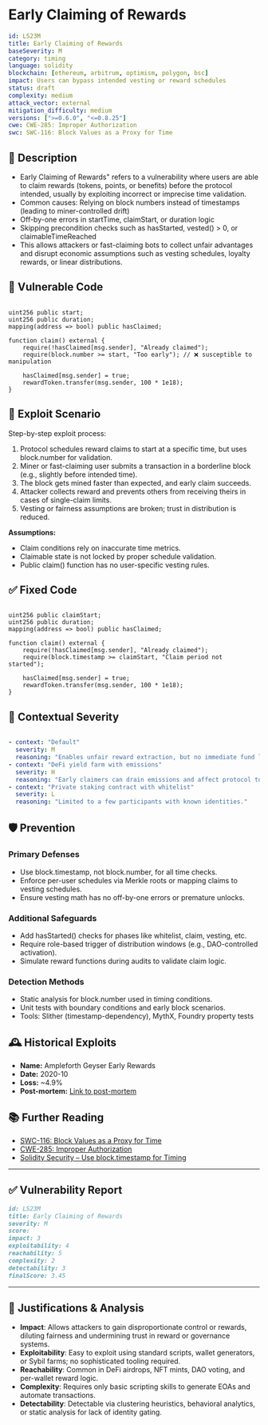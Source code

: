# Early Claiming of Rewards

```YAML
id: LS23M
title: Early Claiming of Rewards
baseSeverity: M
category: timing
language: solidity
blockchain: [ethereum, arbitrum, optimism, polygon, bsc]
impact: Users can bypass intended vesting or reward schedules
status: draft
complexity: medium
attack_vector: external
mitigation_difficulty: medium
versions: [">=0.6.0", "<=0.8.25"]
cwe: CWE-285: Improper Authorization
swc: SWC-116: Block Values as a Proxy for Time
```

## 📝 Description

- Early Claiming of Rewards" refers to a vulnerability where users are able to claim rewards (tokens, points, or benefits) before the protocol intended, usually by exploiting incorrect or imprecise time validation.
- Common causes: Relying on block numbers instead of timestamps (leading to miner-controlled drift)
- Off-by-one errors in startTime, claimStart, or duration logic
- Skipping precondition checks such as hasStarted, vested() > 0, or claimableTimeReached
- This allows attackers or fast-claiming bots to collect unfair advantages and disrupt economic assumptions such as vesting schedules, loyalty rewards, or linear distributions.

## 🚨 Vulnerable Code

```solidity

uint256 public start;
uint256 public duration;
mapping(address => bool) public hasClaimed;

function claim() external {
    require(!hasClaimed[msg.sender], "Already claimed");
    require(block.number >= start, "Too early"); // ❌ susceptible to manipulation

    hasClaimed[msg.sender] = true;
    rewardToken.transfer(msg.sender, 100 * 1e18);
}
```

## 🧪 Exploit Scenario

Step-by-step exploit process:

1. Protocol schedules reward claims to start at a specific time, but uses block.number for validation.
2. Miner or fast-claiming user submits a transaction in a borderline block (e.g., slightly before intended time).
3. The block gets mined faster than expected, and early claim succeeds.
4. Attacker collects reward and prevents others from receiving theirs in cases of single-claim limits.
5. Vesting or fairness assumptions are broken; trust in distribution is reduced.

**Assumptions:**

- Claim conditions rely on inaccurate time metrics.
- Claimable state is not locked by proper schedule validation.
- Public claim() function has no user-specific vesting rules.

## ✅ Fixed Code

```solidity

uint256 public claimStart;
uint256 public duration;
mapping(address => bool) public hasClaimed;

function claim() external {
    require(!hasClaimed[msg.sender], "Already claimed");
    require(block.timestamp >= claimStart, "Claim period not started");

    hasClaimed[msg.sender] = true;
    rewardToken.transfer(msg.sender, 100 * 1e18);
}
```

## 🧭 Contextual Severity

```yaml

- context: "Default"
  severity: M
  reasoning: "Enables unfair reward extraction, but no immediate fund loss to others."
- context: "DeFi yield farm with emissions"
  severity: H
  reasoning: "Early claimers can drain emissions and affect protocol tokenomics."
- context: "Private staking contract with whitelist"
  severity: L
  reasoning: "Limited to a few participants with known identities."
```

## 🛡️ Prevention

### Primary Defenses

- Use block.timestamp, not block.number, for all time checks.
- Enforce per-user schedules via Merkle roots or mapping claims to vesting schedules.
- Ensure vesting math has no off-by-one errors or premature unlocks.

### Additional Safeguards

- Add hasStarted() checks for phases like whitelist, claim, vesting, etc.
- Require role-based trigger of distribution windows (e.g., DAO-controlled activation).
- Simulate reward functions during audits to validate claim logic.

### Detection Methods

- Static analysis for block.number used in timing conditions.
- Unit tests with boundary conditions and early block scenarios.
- Tools: Slither (timestamp-dependency), MythX, Foundry property tests

## 🕰️ Historical Exploits

- **Name:** Ampleforth Geyser Early Rewards 
- **Date:** 2020-10 
- **Loss:** ~4.9% 
- **Post-mortem:** [Link to post-mortem](https://medium.com/ampleforth/) 

## 📚 Further Reading

- [SWC-116: Block Values as a Proxy for Time](https://swcregistry.io/docs/SWC-116) 
- [CWE-285: Improper Authorization](https://cwe.mitre.org/data/definitions/285.html) 
- [Solidity Security – Use block.timestamp for Timing](https://docs.soliditylang.org/en/v0.8.25/security-considerations.html#timestamp-dependencies) 
  
---
 
## ✅ Vulnerability Report

```markdown
id: LS23M
title: Early Claiming of Rewards
severity: M
score:
impact: 3 
exploitability: 4  
reachability: 5  
complexity: 2   
detectability: 3 
finalScore: 3.45
```

---

## 📄 Justifications & Analysis

- **Impact**: Allows attackers to gain disproportionate control or rewards, diluting fairness and undermining trust in reward or governance systems.
- **Exploitability**: Easy to exploit using standard scripts, wallet generators, or Sybil farms; no sophisticated tooling required.
- **Reachability**: Common in DeFi airdrops, NFT mints, DAO voting, and per-wallet reward logic.
- **Complexity**: Requires only basic scripting skills to generate EOAs and automate transactions.
- **Detectability**: Detectable via clustering heuristics, behavioral analytics, or static analysis for lack of identity gating.
